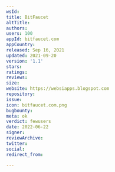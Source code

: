 ```yaml
---
wsId: 
title: BitFaucet
altTitle: 
authors: 
users: 100
appId: bitfaucet.com
appCountry: 
released: Sep 16, 2021
updated: 2021-09-20
version: '1.1'
stars: 
ratings: 
reviews: 
size: 
website: https://websiapps.blogspot.com
repository: 
issue: 
icon: bitfaucet.com.png
bugbounty: 
meta: ok
verdict: fewusers
date: 2022-06-22
signer: 
reviewArchive: 
twitter: 
social: 
redirect_from: 

---
```


